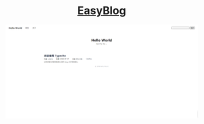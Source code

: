 <h1 align="center"><a href="https://www.seeuh.com">EasyBlog</a></h1>

<p align="center">
<img src="/screenshot.png" width="520">
</p>
